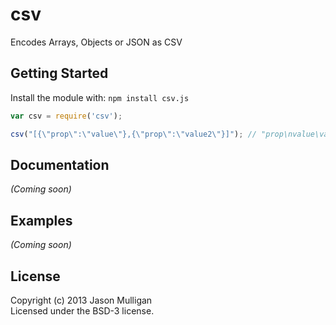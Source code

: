 # csv

Encodes Arrays, Objects or JSON as CSV

## Getting Started
Install the module with: `npm install csv.js`

```javascript
var csv = require('csv');

csv("[{\"prop\":\"value\"},{\"prop\":\"value2\"}]"); // "prop\nvalue\value2"
```

## Documentation
_(Coming soon)_

## Examples
_(Coming soon)_

## License
Copyright (c) 2013 Jason Mulligan  
Licensed under the BSD-3 license.
